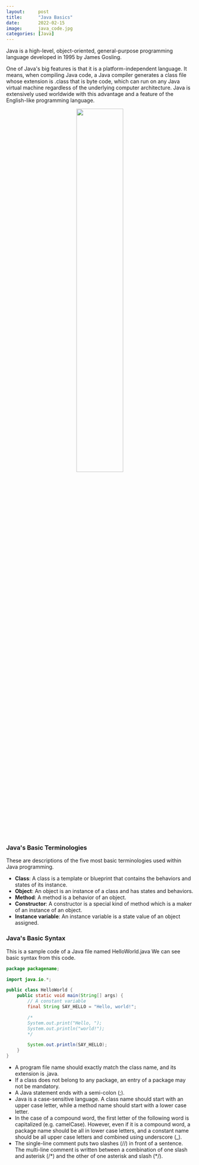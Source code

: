 ```yaml
---
layout:     post
title:      "Java Basics"
date:       2022-02-15
image:      java_code.jpg
categories: [Java]
---
```


<p class="intro"><span class="dropcap">J</span>ava is a high-level, object-oriented, general-purpose programming language developed in 1995 by James Gosling.</p>

One of Java's big features is that it is a platform-independent language. It means, when compiling Java code, a Java compiler generates a class file whose extension is .class that is byte code, which can run on any Java virtual machine regardless of the underlying computer architecture. Java is extensively used worldwide with this advantage and a feature of the English-like programming language.

<div style="text-align:center">
<img src="/assets/img/python_img/java_log.png" width="50%">
</div>

### Java's Basic Terminologies

These are descriptions of the five most basic terminologies used within Java programming.

- **Class**: A class is a template or blueprint that contains the behaviors and states of its instance.
- **Object**: An object is an instance of a class and has states and behaviors.
- **Method**: A method is a behavior of an object.
- **Constructor**: A constructor is a special kind of method which is a maker of an instance of an object.
- **Instance variable**: An instance variable is a state value of an object assigned.

### Java's Basic Syntax

This is a sample code of a Java file named HelloWorld.java We can see basic syntax from this code.

```java
package packagename;

import java.io.*;

public class HelloWorld {
    public static void main(String[] args) {
        // A constant variable
        final String SAY_HELLO = "Hello, world!";

        /*
        System.out.print("Hello, ");
        System.out.println("world!");
        */

        System.out.println(SAY_HELLO);
    }
}
```

- A program file name should exactly match the class name, and its extension is .java.
- If a class does not belong to any package, an entry of a package may not be mandatory.
- A Java statement ends with a semi-colon (;).
- Java is a case-sensitive language. A class name should start with an upper case letter, while a method name should start with a lower case letter.
- In the case of a compound word, the first letter of the following word is capitalized (e.g. camelCase). However, even if it is a compound word, a package name should be all in lower case letters, and a constant name should be all upper case letters and combined using underscore (_).
- The single-line comment puts two slashes (//) in front of a sentence. The multi-line comment is written between a combination of one slash and asterisk (/&#42;) and the other of one asterisk and slash (&#42;/).